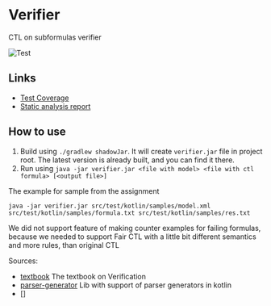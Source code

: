 # Verifier

CTL on subformulas verifier

![Test](https://github.com/Mervap/Verification/actions/workflows/verifier_test.yml/badge.svg)

## Links

* [Test Coverage](https://mervap.github.io/Verification/verifier/coverage/)
* [Static analysis report](https://mervap.github.io/Verification/verifier/analysis/)


## How to use

1. Build using `./gradlew shadowJar`. It will create `verifier.jar` file in project root.
   The latest version is already built, and you can find it there.
2. Run using `java -jar verifier.jar <file with model> <file with ctl formula> [<output file>]`


The example for sample from the assignment
```shell
java -jar verifier.jar src/test/kotlin/samples/model.xml src/test/kotlin/samples/formula.txt src/test/kotlin/samples/res.txt

```

We did not support feature of making counter examples for failing formulas, because we needed to support Fair CTL with a little bit different semantics and more rules, than original CTL


Sources:
* [textbook](https://books.ifmo.ru/file/pdf/805.pdf) The textbook on Verification
* [parser-generator](https://github.com/h0tk3y/better-parse) Lib with support of parser generators in kotlin
* []
